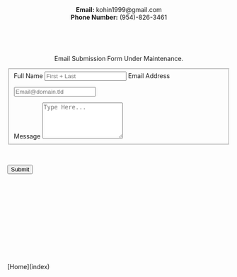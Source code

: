 <div>
<div style="text-align: center;"><strong>Email:</strong> kohin1999@gmail.com</div>
<div style="text-align: center;"><strong>Phone Number:</strong> (954)-826-3461</div>
</div>
<p>&nbsp;</p>
<p>&nbsp;</p>

<p style="text-align: center;">Email Submission Form Under Maintenance.</p>

<form id="fs-frm" name="email" accept-charset="utf-8" action="email.php" method="post">
  <fieldset id="fs-frm-inputs">
    <label for="full-name">Full Name</label>
    <input type="text" name="name" id="full-name" placeholder="First + Last" required="">
    <label for="email-address">Email Address</label>
    <p><input type="email" name="_replyto" id="email-address" placeholder="Email@domain.tld" required=""></p>
    <label for="message">Message</label>
    <textarea rows="5" name="message" id="message" placeholder="Type Here..." required=""></textarea>
    <input type="hidden" name="_subject" id="email-subject" value="Contact Form Submission">
  </fieldset>
  <p>&nbsp;</p>
  <input type="submit" value="Submit">
</form>

<p>&nbsp;</p>
<p>&nbsp;</p>
<p>&nbsp;</p>
<p>&nbsp;</p>
<p>&nbsp;</p>
<p>&nbsp;</p>
[Home](index)